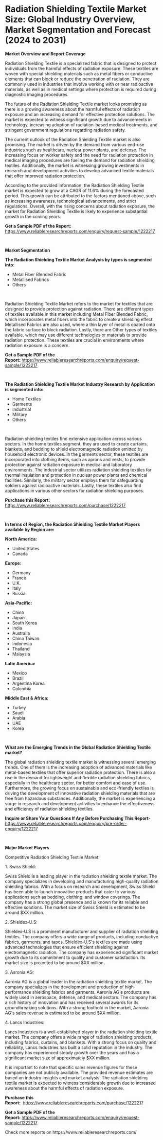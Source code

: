 <p><h1>Radiation Shielding Textile Market Size: Global Industry Overview, Market Segmentation and Forecast (2024 to 2031)</h1></p><p><strong>Market Overview and Report Coverage</strong></p>
<p><p>Radiation Shielding Textile is a specialized fabric that is designed to protect individuals from the harmful effects of radiation exposure. These textiles are woven with special shielding materials such as metal fibers or conductive elements that can block or reduce the penetration of radiation. They are commonly used in industries that involve working with or near radioactive materials, as well as in medical settings where protection is required during diagnostic imaging procedures.</p><p>The future of the Radiation Shielding Textile market looks promising as there is a growing awareness about the harmful effects of radiation exposure and an increasing demand for effective protection solutions. The market is expected to witness significant growth due to advancements in technology, increasing adoption of radiation-based medical treatments, and stringent government regulations regarding radiation safety.</p><p>The current outlook of the Radiation Shielding Textile market is also promising. The market is driven by the demand from various end-use industries such as healthcare, nuclear power plants, and defense. The increasing focus on worker safety and the need for radiation protection in medical imaging procedures are fueling the demand for radiation shielding textiles. Additionally, the market is witnessing growing investments in research and development activities to develop advanced textile materials that offer improved radiation protection.</p><p>According to the provided information, the Radiation Shielding Textile market is expected to grow at a CAGR of 11.6% during the forecasted period. This growth can be attributed to the factors mentioned above, such as increasing awareness, technological advancements, and strict regulations. Overall, with the rising concerns about radiation exposure, the market for Radiation Shielding Textile is likely to experience substantial growth in the coming years.</p></p>
<p><strong>Get a Sample PDF of the Report:</strong> <a href="https://www.reliableresearchreports.com/enquiry/request-sample/1222217">https://www.reliableresearchreports.com/enquiry/request-sample/1222217</a></p>
<p>&nbsp;</p>
<p><strong>Market Segmentation</strong></p>
<p><strong>The Radiation Shielding Textile Market Analysis by types is segmented into:</strong></p>
<p><ul><li>Metal Fiber Blended Fabric</li><li>Metallised Fabrics</li><li>Others</li></ul></p>
<p>&nbsp;</p>
<p><p>Radiation Shielding Textile Market refers to the market for textiles that are designed to provide protection against radiation. There are different types of textiles available in this market including Metal Fiber Blended Fabric, which incorporates metal fibers into the fabric to create a shielding effect. Metallised Fabrics are also used, where a thin layer of metal is coated onto the fabric surface to block radiation. Lastly, there are Other types of textiles available, which may use different technologies or materials to provide radiation protection. These textiles are crucial in environments where radiation exposure is a concern.</p></p>
<p><strong>Get a Sample PDF of the Report:</strong>&nbsp;<a href="https://www.reliableresearchreports.com/enquiry/request-sample/1222217">https://www.reliableresearchreports.com/enquiry/request-sample/1222217</a></p>
<p>&nbsp;</p>
<p><strong>The Radiation Shielding Textile Market Industry Research by Application is segmented into:</strong></p>
<p><ul><li>Home Textiles</li><li>Garments</li><li>Industrial</li><li>Military</li><li>Others</li></ul></p>
<p>&nbsp;</p>
<p><p>Radiation shielding textiles find extensive application across various sectors. In the home textiles segment, they are used to create curtains, blankets, and bedding to shield electromagnetic radiation emitted by household electronic devices. In the garments sector, these textiles are incorporated into clothing items, such as aprons and vests, to provide protection against radiation exposure in medical and laboratory environments. The industrial sector utilizes radiation shielding textiles for thermal insulation and protection in nuclear power plants and chemical facilities. Similarly, the military sector employs them for safeguarding soldiers against radioactive materials. Lastly, these textiles also find applications in various other sectors for radiation shielding purposes.</p></p>
<p><strong>Purchase this Report:</strong>&nbsp; <a href="https://www.reliableresearchreports.com/purchase/1222217">https://www.reliableresearchreports.com/purchase/1222217</a></p>
<p>&nbsp;</p>
<p><strong>In terms of Region, the Radiation Shielding Textile Market Players available by Region are:</strong></p>
<p>
    <p> <strong> North America: </strong>
        <ul>
            <li>United States</li>
            <li>Canada</li>
        </ul>
        </p> 
    <p> <strong> Europe: </strong>
        <ul>
            <li>Germany</li>
            <li>France</li>
            <li>U.K.</li>
            <li>Italy</li>
            <li>Russia</li>
        </ul>
        </p> 
    <p> <strong> Asia-Pacific: </strong>
        <ul>
            <li>China</li>
            <li>Japan</li>
            <li>South Korea</li>
            <li>India</li>
            <li>Australia</li>
            <li>China Taiwan</li>
            <li>Indonesia</li>
            <li>Thailand</li>
            <li>Malaysia</li>
        </ul>
        </p> 
    <p> <strong> Latin America: </strong>
        <ul>
            <li>Mexico</li>
            <li>Brazil</li>
            <li>Argentina Korea</li>
            <li>Colombia</li>
        </ul>
        </p> 
    <p> <strong> Middle East & Africa: </strong>
        <ul>
            <li>Turkey</li>
            <li>Saudi</li>
            <li>Arabia</li>
            <li>UAE</li>
            <li>Korea</li>
        </ul>
    </p>
    </p>
<p>&nbsp;</p>
<p><strong>What are the Emerging Trends in the Global Radiation Shielding Textile market?</strong></p>
<p><p>The global radiation shielding textile market is witnessing several emerging trends. One of them is the increasing adoption of advanced materials like metal-based textiles that offer superior radiation protection. There is also a rise in the demand for lightweight and flexible radiation shielding fabrics, especially in the healthcare sector, for better comfort and ease of use. Furthermore, the growing focus on sustainable and eco-friendly textiles is driving the development of innovative radiation shielding materials that are free from hazardous substances. Additionally, the market is experiencing a surge in research and development activities to enhance the effectiveness and efficiency of radiation shielding textiles.</p></p>
<p><strong>Inquire or Share Your Questions If Any Before Purchasing This Report</strong>- <a href="https://www.reliableresearchreports.com/enquiry/pre-order-enquiry/1222217">https://www.reliableresearchreports.com/enquiry/pre-order-enquiry/1222217</a></p>
<p>&nbsp;</p>
<p><strong>Major Market Players</strong></p>
<p><p>Competitive Radiation Shielding Textile Market:</p><p>1. Swiss Shield:</p><p>Swiss Shield is a leading player in the radiation shielding textile market. The company specializes in developing and manufacturing high-quality radiation shielding fabrics. With a focus on research and development, Swiss Shield has been able to launch innovative products that cater to various applications such as bedding, clothing, and window coverings. The company has a strong global presence and is known for its reliable and effective solutions. The market size of Swiss Shield is estimated to be around $XX million.</p><p>2. Shieldex-U.S:</p><p>Shieldex-U.S is a prominent manufacturer and supplier of radiation shielding textiles. The company offers a wide range of products, including conductive fabrics, garments, and tapes. Shieldex-U.S's textiles are made using advanced technologies that ensure efficient shielding against electromagnetic radiation. The company has experienced significant market growth due to its commitment to quality and customer satisfaction. Its market size is projected to be around $XX million.</p><p>3. Aaronia AG:</p><p>Aaronia AG is a global leader in the radiation shielding textile market. The company specializes in the development and production of high-performance shielding fabrics and garments. Aaronia AG's products are widely used in aerospace, defense, and medical sectors. The company has a rich history of innovation and has received several awards for its groundbreaking solutions. With a strong foothold in the market, Aaronia AG's sales revenue is estimated to be around $XX million.</p><p>4. Lancs Industries:</p><p>Lancs Industries is a well-established player in the radiation shielding textile market. The company offers a wide range of radiation shielding products, including fabrics, curtains, and blankets. With a strong focus on quality and reliability, Lancs Industries has built a solid reputation in the industry. The company has experienced steady growth over the years and has a significant market size of approximately $XX million.</p><p>It is important to note that specific sales revenue figures for these companies are not publicly available. The provided revenue estimates are based on industry insights and market analysis. The radiation shielding textile market is expected to witness considerable growth due to increased awareness about the harmful effects of radiation exposure.</p></p>
<p><strong>Purchase this Report:</strong>&nbsp;&nbsp;<a href="https://www.reliableresearchreports.com/purchase/1222217">https://www.reliableresearchreports.com/purchase/1222217</a></p>
<p></p>
<p><strong>Get a Sample PDF of the Report:</strong>&nbsp;<a href="https://www.reliableresearchreports.com/enquiry/request-sample/1222217">https://www.reliableresearchreports.com/enquiry/request-sample/1222217</a></p>
<p>Check more reports on https://www.reliableresearchreports.com/</p>